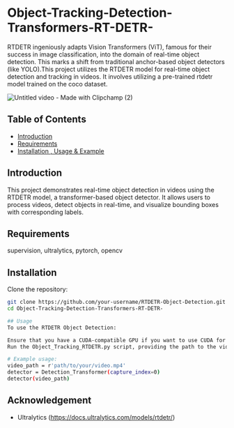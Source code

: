 # Object-Tracking-Detection-Transformers-RT-DETR-

RTDETR ingeniously adapts Vision Transformers (ViT), famous for their success in image classification, into the domain of real-time object detection. This marks a shift from traditional anchor-based object detectors (like YOLO).This project utilizes the RTDETR model for real-time object detection and tracking in videos. It involves utilizing a pre-trained rtdetr model trained on the coco dataset.  

![Untitled video - Made with Clipchamp (2)](https://github.com/IJAMUL1/RANSAC-Point-Cloud-Plane-Fitting/assets/60096099/3a881f53-ec95-4bf9-b40f-d66a0e579557)


## Table of Contents
- [Introduction](#introduction)
- [Requirements](#Requirements)
- [Installation , Usage & Example](#installation)

## Introduction

This project demonstrates real-time object detection in videos using the RTDETR model, a transformer-based object detector. It allows users to process videos, detect objects in real-time, and visualize bounding boxes with corresponding labels.

## Requirements
supervision, ultralytics, pytorch, opencv

## Installation

Clone the repository:

```bash
git clone https://github.com/your-username/RTDETR-Object-Detection.git
cd Object-Tracking-Detection-Transformers-RT-DETR-

## Usage
To use the RTDETR Object Detection:

Ensure that you have a CUDA-compatible GPU if you want to use CUDA for faster processing.
Run the Object_Tracking_RTDETR.py script, providing the path to the video file as an argument.

# Example usage:
video_path = r'path/to/your/video.mp4'
detector = Detection_Transformer(capture_index=0)
detector(video_path)
```
## Acknowledgement
- Ultralytics (https://docs.ultralytics.com/models/rtdetr/)
